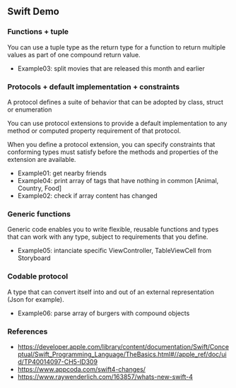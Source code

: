 Swift Demo
-
### Functions + tuple
You can use a tuple type as the return type for a function to return multiple values as part of one compound return value.

- Example03: split movies that are released this month and earlier


### Protocols + default implementation + constraints
A protocol defines a suite of behavior that can be adopted by class, struct or enumeration

You can use protocol extensions to provide a default implementation to any method or computed property requirement of that protocol.

When you define a protocol extension, you can specify constraints that conforming types must satisfy before the methods and properties of the extension are available.

- Example01: get nearby friends
- Example04: print array of tags that have nothing in common [Animal, Country, Food]
- Example02: check if array content has changed

### Generic functions

Generic code enables you to write flexible, reusable functions and types that can work with any type, subject to requirements that you define.

- Example05: intanciate specific ViewController, TableViewCell from Storyboard

### Codable protocol

A type that can convert itself into and out of an external representation (Json for example).

- Example06: parse array of burgers with compound objects


### References
- https://developer.apple.com/library/content/documentation/Swift/Conceptual/Swift_Programming_Language/TheBasics.html#//apple_ref/doc/uid/TP40014097-CH5-ID309
- https://www.appcoda.com/swift4-changes/
- https://www.raywenderlich.com/163857/whats-new-swift-4